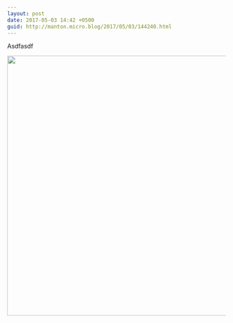 ```yaml
---
layout: post
date: 2017-05-03 14:42 +0500
guid: http://manton.micro.blog/2017/05/03/144240.html
---
```

Asdfasdf

<img src="http://manton.micro.blog/uploads/2017/0b2751b277.jpg" width="600" height="600" style="height: auto" />

